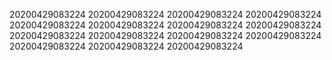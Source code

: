 20200429083224
20200429083224
20200429083224
20200429083224
20200429083224
20200429083224
20200429083224
20200429083224
20200429083224
20200429083224
20200429083224
20200429083224
20200429083224
20200429083224
20200429083224
